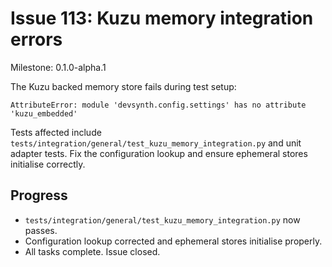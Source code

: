 # Issue 113: Kuzu memory integration errors
Milestone: 0.1.0-alpha.1

The Kuzu backed memory store fails during test setup:
```
AttributeError: module 'devsynth.config.settings' has no attribute 'kuzu_embedded'
```
Tests affected include `tests/integration/general/test_kuzu_memory_integration.py` and unit adapter tests. Fix the configuration lookup and ensure ephemeral stores initialise correctly.

## Progress
- `tests/integration/general/test_kuzu_memory_integration.py` now passes.
- Configuration lookup corrected and ephemeral stores initialise properly.
- All tasks complete. Issue closed.
